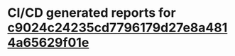 # CI/CD generated reports for [c9024c24235cd7796179d27e8a4814a65629f01e](https://github.com/hydephp/develop/commit/c9024c24235cd7796179d27e8a4814a65629f01e)
